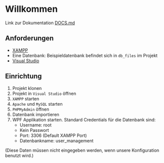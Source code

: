 # Willkommen

Link zur Dokumentation [DOCS.md](docs/DOCS.md)

## Anforderungen

- [XAMPP](https://www.apachefriends.org/index.html)
- Eine Datenbank: Beispieldatenbank befindet sich in `db_files` im Projekt
- [Visual Studio](https://visualstudio.microsoft.com/)

## Einrichtung

1. Projekt klonen
2. Projekt in `Visual Studio` öffnen
3. `XAMPP` starten
4. `Apache` und `MySQL` starten
5. `PHPMyAdmin` öffnen
6. Datenbank importieren
7. WPF Applikation starten. Standard Credentials für die Datenbank sind:
   - Username: root
   - Kein Passwort
   - Port: 3306 (Default XAMPP Port)
   - Datenbankname: user_management

(Diese Daten müssen nicht eingegeben werden, wenn unsere Konfiguration benutzt wird.)
